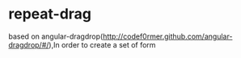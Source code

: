 # repeat-drag
based on angular-dragdrop(http://codef0rmer.github.com/angular-dragdrop/#/),In order to create a set of form
